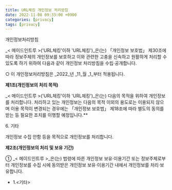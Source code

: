 ```yaml
---
title: URL체킹 개인정보 처리방침 
date: 2022-11-08 09:33:00 +0900
categories: [privacy]
tags: [privacy]
---
```


개인정보처리방침

_< 메이드인트루 >('URL체킹'이하 'URL체킹')_은(는) 「개인정보 보호법」 제30조에 따라 정보주체의 개인정보를 보호하고 이와 관련한 고충을 신속하고 원활하게 처리할 수 있도록 하기 위하여 다음과 같이 개인정보 처리방침을 수립·공개합니다.

○ 이 개인정보처리방침은 _2022_년 _11_월 _1_부터 적용됩니다.

**제1조(개인정보의 처리 목적)**
  
_< 메이드인트루 >('URL체킹'이하 'URL체킹')_은(는) 다음의 목적을 위하여 개인정보를 처리합니다. 처리하고 있는 개인정보는 다음의 목적 이외의 용도로는 이용되지 않으며 이용 목적이 변경되는 경우에는 「개인정보 보호법」 제18조에 따라 별도의 동의를 받는 등 필요한 조치를 이행할 예정입니다.**

6\. 기타

개인정보 수집 안함 등을 목적으로 개인정보를 처리합니다.


**제2조(개인정보의 처리 및 보유 기간)**  

① _< 메이드인트루 >_은(는) 법령에 따른 개인정보 보유·이용기간 또는 정보주체로부터 개인정보를 수집 시에 동의받은 개인정보 보유·이용기간 내에서 개인정보를 처리·보유합니다.  

*   1.<기타>


